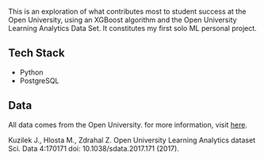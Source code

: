 This is an exploration of what contributes most to student success at the Open University, using an XGBoost algorithm and the Open University
Learning Analytics Data Set. It constitutes my first solo ML personal project.

## Tech Stack

- Python
- PostgreSQL

## Data
All data comes from the Open University. for more information, visit [here]([https://beta.ukdataservice.ac.uk/datacatalogue/studies/study?id=9072](https://analyse.kmi.open.ac.uk/open_dataset)).

Kuzilek J., Hlosta M., Zdrahal Z. Open University Learning Analytics dataset Sci. Data 4:170171 doi: 10.1038/sdata.2017.171 (2017).
